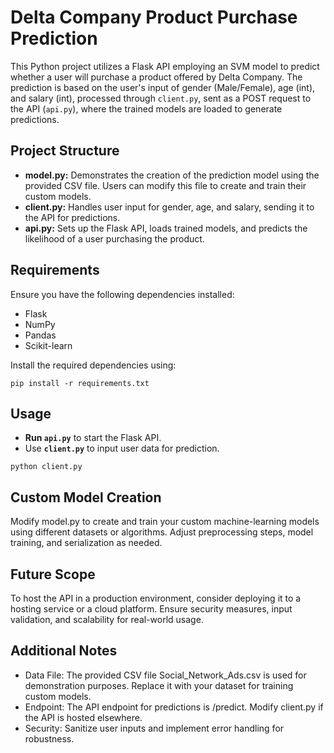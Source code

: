 # Delta Company Product Purchase Prediction

This Python project utilizes a Flask API employing an SVM model to predict whether a user will purchase a product offered by Delta Company. The prediction is based on the user's input of gender (Male/Female), age (int), and salary (int), processed through `client.py`, sent as a POST request to the API (`api.py`), where the trained models are loaded to generate predictions.

## Project Structure

- **model.py:** Demonstrates the creation of the prediction model using the provided CSV file. Users can modify this file to create and train their custom models.
- **client.py:** Handles user input for gender, age, and salary, sending it to the API for predictions.
- **api.py:** Sets up the Flask API, loads trained models, and predicts the likelihood of a user purchasing the product.

## Requirements

Ensure you have the following dependencies installed:
- Flask
- NumPy
- Pandas
- Scikit-learn

Install the required dependencies using:

`pip install -r requirements.txt`

## Usage

- **Run `api.py`** to start the Flask API.
- Use **`client.py`** to input user data for prediction.
  
`python client.py`

## Custom Model Creation

Modify model.py to create and train your custom machine-learning models using different datasets or algorithms. Adjust preprocessing steps, model training, and serialization as needed.

## Future Scope

To host the API in a production environment, consider deploying it to a hosting service or a cloud platform. Ensure security measures, input validation, and scalability for real-world usage.

## Additional Notes

- Data File: The provided CSV file Social_Network_Ads.csv is used for demonstration purposes. Replace it with your dataset for training custom models.
- Endpoint: The API endpoint for predictions is /predict. Modify client.py if the API is hosted elsewhere.
- Security: Sanitize user inputs and implement error handling for robustness.
